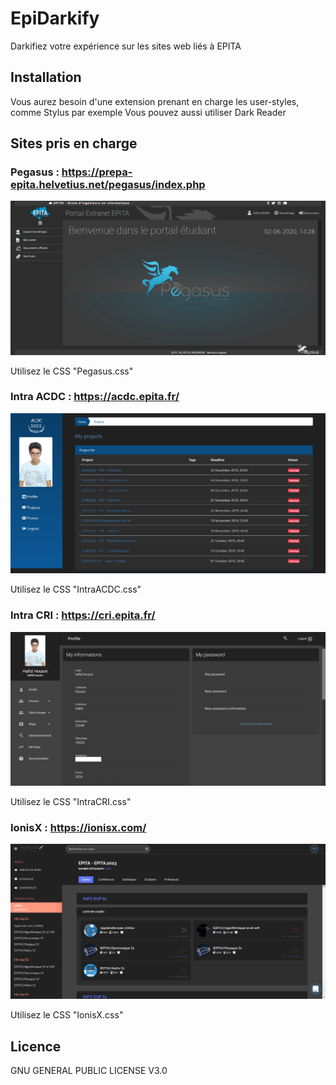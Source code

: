 # EpiDarkify
Darkifiez votre expérience sur les sites web liés à EPITA

## Installation
Vous aurez besoin d'une extension prenant en charge les user-styles, comme Stylus par exemple
Vous pouvez aussi utiliser Dark Reader

## Sites pris en charge
### Pegasus : https://prepa-epita.helvetius.net/pegasus/index.php

![Pegasus](/screenshots/pegasus.png)

Utilisez le CSS "Pegasus.css"


### Intra ACDC : https://acdc.epita.fr/
![IntraACDC](/screenshots/IntraACDC.png)

Utilisez le CSS "IntraACDC.css"

### Intra CRI : https://cri.epita.fr/
![IntraCRI](/screenshots/IntraCRI.png)

Utilisez le CSS "IntraCRI.css"

### IonisX : https://ionisx.com/
![IonisX](/screenshots/IonisX.png)

Utilisez le CSS "IonisX.css"

## Licence
GNU GENERAL PUBLIC LICENSE V3.0
